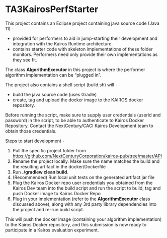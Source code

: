 # TA3KairosPerfStarter

This project contains an Eclipse project containing java source code (Java 11) - 

*  provided for performers to aid in jump-starting their development and integration with the Kairos Runtime architecture.
*  contains starter code with skeleton implementations of these folder monitors. Performers need only provide their own implementations as they see fit. 


    
The class **AlgorithmExecutor** in this project is where the performer algorithm implementation can be “plugged in”. 


The project also contains a shell script (build.sh) will - 

*  build the java source code (uses Gradle)
*  create, tag and upload the docker image to the KAIROS docker repository.  

Before running the script, make sure to supply user credentials (userid and password) in the script, to be able to authenticate to Kairos Docker Repository. 
Contact the NextCentury/CACI Kairos Development team to obtain those credentials. 

Steps to start development - 

1.  Pull the specific project folder from https://github.com/NextCenturyCorporation/kairos-pub/tree/master/API 
2.  Rename the project locally. Make sure the name matches the build and the resulting artifact in the docker/Dockerfile
3.  Run **./gradlew clean build**. 
4.  (Recommended) Run local unit tests on the generated artifact jar file
5.  Plug the Kairos Docker repo user credentials you obtained from the Kairos Dev team into the build script and run the script to build, tag and push Docker image to Kairos Docker Repo
6.  Plug in your implementation (refer to the **AlgorithmExecutor** class discussed above), along with any 3rd party library dependencies into the project and re-run build script.

This will push the docker image (containing your algorithm implementation) to the Kairos Docker repository, and this submission is now ready to participate in a Kairos evaluation experiment.
